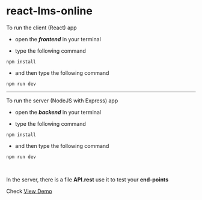 # react-lms-online

To run the client (React) app

- open the **_frontend_** in your terminal

- type the following command

```
npm install
```

- and then type the following command

```
npm run dev
```

<hr>

To run the server (NodeJS with Express) app

- open the **_backend_** in your terminal

- type the following command

```
npm install
```

- and then type the following command

```
npm run dev
```

<br>

In the server, there is a file **API.rest**
use it to test your **end-points**

Check [View Demo](https://opiwe.github.io/https://opiwe.github.io/react-lms-online/)